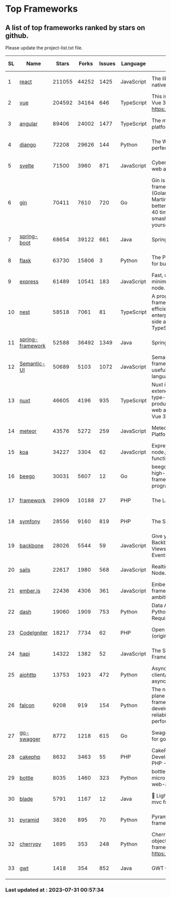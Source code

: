 # Top Frameworks
## A list of top frameworks ranked by stars on github.  
Please update the project-list.txt file.

| SL| Name  | Stars| Forks| Issues | Language | Description | Last Commit |
| --| ------| -----| ---- | ------ | -------- | ----------- | ----------- |
| 1 | [react](https://github.com/facebook/react) | 211055 | 44252 | 1425 | JavaScript | The library for web and native user interfaces | 2023-07-27 16:04:16 |
| 2 | [vue](https://github.com/vuejs/vue) | 204592 | 34164 | 646 | TypeScript | This is the repo for Vue 2. For Vue 3, go to https://github.com/vuejs/core | 2023-04-27 09:43:19 |
| 3 | [angular](https://github.com/angular/angular) | 89406 | 24002 | 1477 | TypeScript | The modern web developer’s platform | 2023-07-28 22:11:51 |
| 4 | [django](https://github.com/django/django) | 72208 | 29626 | 144 | Python | The Web framework for perfectionists with deadlines. | 2023-07-30 14:17:07 |
| 5 | [svelte](https://github.com/sveltejs/svelte) | 71500 | 3960 | 871 | JavaScript | Cybernetically enhanced web apps | 2023-07-28 10:14:34 |
| 6 | [gin](https://github.com/gin-gonic/gin) | 70411 | 7610 | 720 | Go | Gin is a HTTP web framework written in Go (Golang). It features a Martini-like API with much better performance -- up to 40 times faster. If you need smashing performance, get yourself some Gin. | 2023-06-05 01:52:39 |
| 7 | [spring-boot](https://github.com/spring-projects/spring-boot) | 68654 | 39122 | 661 | Java | Spring Boot | 2023-07-28 12:28:16 |
| 8 | [flask](https://github.com/pallets/flask) | 63730 | 15806 | 3 | Python | The Python micro framework for building web applications. | 2023-07-01 16:24:20 |
| 9 | [express](https://github.com/expressjs/express) | 61489 | 10541 | 183 | JavaScript | Fast, unopinionated, minimalist web framework for node. | 2023-05-16 01:53:48 |
| 10 | [nest](https://github.com/nestjs/nest) | 58518 | 7061 | 81 | TypeScript | A progressive Node.js framework for building efficient, scalable, and enterprise-grade server-side applications with TypeScript/JavaScript 🚀 | 2023-07-26 06:10:15 |
| 11 | [spring-framework](https://github.com/spring-projects/spring-framework) | 52588 | 36492 | 1349 | Java | Spring Framework | 2023-07-28 09:46:58 |
| 12 | [Semantic-UI](https://github.com/Semantic-Org/Semantic-UI) | 50689 | 5103 | 1072 | JavaScript | Semantic is a UI component framework based around useful principles from natural language. | 2023-01-11 17:05:32 |
| 13 | [nuxt](https://github.com/nuxt/nuxt) | 46605 | 4196 | 935 | TypeScript | Nuxt is an intuitive and extendable way to create type-safe, performant and production-grade full-stack web apps and websites with Vue 3. | 2023-07-30 21:36:11 |
| 14 | [meteor](https://github.com/meteor/meteor) | 43576 | 5272 | 259 | JavaScript | Meteor, the JavaScript App Platform | 2023-07-30 22:42:02 |
| 15 | [koa](https://github.com/koajs/koa) | 34227 | 3304 | 62 | JavaScript | Expressive middleware for node.js using ES2017 async functions | 2023-05-17 07:50:49 |
| 16 | [beego](https://github.com/beego/beego) | 30031 | 5607 | 12 | Go | beego is an open-source, high-performance web framework for the Go programming language. | 2023-07-14 07:00:02 |
| 17 | [framework](https://github.com/laravel/framework) | 29909 | 10188 | 27 | PHP | The Laravel Framework. | 2023-07-28 18:11:35 |
| 18 | [symfony](https://github.com/symfony/symfony) | 28556 | 9160 | 819 | PHP | The Symfony PHP framework | 2023-07-30 13:24:47 |
| 19 | [backbone](https://github.com/jashkenas/backbone) | 28026 | 5544 | 59 | JavaScript | Give your JS App some Backbone with Models, Views, Collections, and Events | 2023-07-28 19:23:02 |
| 20 | [sails](https://github.com/balderdashy/sails) | 22617 | 1980 | 568 | JavaScript | Realtime MVC Framework for Node.js | 2023-07-21 23:31:37 |
| 21 | [ember.js](https://github.com/emberjs/ember.js) | 22436 | 4306 | 361 | JavaScript | Ember.js - A JavaScript framework for creating ambitious web applications | 2023-07-25 20:19:58 |
| 22 | [dash](https://github.com/plotly/dash) | 19060 | 1909 | 753 | Python | Data Apps & Dashboards for Python. No JavaScript Required. | 2023-07-25 15:55:07 |
| 23 | [CodeIgniter](https://github.com/bcit-ci/CodeIgniter) | 18217 | 7734 | 62 | PHP | Open Source PHP Framework (originally from EllisLab) | 2023-04-07 17:57:13 |
| 24 | [hapi](https://github.com/hapijs/hapi) | 14322 | 1382 | 52 | JavaScript | The Simple, Secure Framework Developers Trust | 2023-04-24 22:09:20 |
| 25 | [aiohttp](https://github.com/aio-libs/aiohttp) | 13753 | 1923 | 472 | Python | Asynchronous HTTP client/server framework for asyncio and Python | 2023-07-29 16:04:17 |
| 26 | [falcon](https://github.com/falconry/falcon) | 9208 | 919 | 154 | Python | The no-magic web data plane API and microservices framework for Python developers, with a focus on reliability, correctness, and performance at scale. | 2023-07-18 11:41:57 |
| 27 | [go-swagger](https://github.com/go-swagger/go-swagger) | 8772 | 1218 | 615 | Go | Swagger 2.0 implementation for go | 2023-07-24 18:20:14 |
| 28 | [cakephp](https://github.com/cakephp/cakephp) | 8632 | 3463 | 55 | PHP | CakePHP: The Rapid Development Framework for PHP - Official Repository | 2023-07-30 23:14:03 |
| 29 | [bottle](https://github.com/bottlepy/bottle) | 8035 | 1460 | 323 | Python | bottle.py is a fast and simple micro-framework for python web-applications. | 2022-09-05 15:24:52 |
| 30 | [blade](https://github.com/lets-blade/blade) | 5791 | 1167 | 12 | Java | :rocket: Lightning fast and elegant mvc framework for Java8 | 2023-06-16 05:18:49 |
| 31 | [pyramid](https://github.com/Pylons/pyramid) | 3826 | 895 | 70 | Python | Pyramid - A Python web framework | 2023-05-11 06:49:29 |
| 32 | [cherrypy](https://github.com/cherrypy/cherrypy) | 1695 | 353 | 248 | Python | CherryPy is a pythonic, object-oriented HTTP framework.      https://cherrypy.dev | 2023-05-04 23:04:12 |
| 33 | [gwt](https://github.com/gwtproject/gwt) | 1418 | 354 | 852 | Java | GWT Open Source Project | 2023-07-03 13:48:40 |

### Last updated at : 2023-07-31 00:57:34
